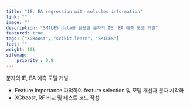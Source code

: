 ```yaml
---
title: "IE, EA regression with molcules information"
link: ""
image: ""
description: "SMILES data를 활용한 분자의 IE, EA 예측 모델 개발"
featured: true
tags: ["XGBoost", "scikit-learn", "SMILES"]
fact: ""
weight: 101
sitemap: 
    priority : 0.8
---
```

<!-- Read More -->
분자의 IE, EA 예측 모델 개발
- Feature Importance 파악하여 feature selection 및 모델 개선과 분자 시각화
- XGboost, RF 비교 및 테스트 코드 작성

